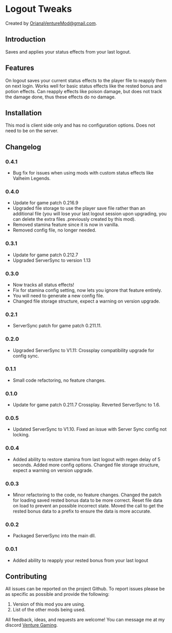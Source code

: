 # Logout Tweaks

Created by [OrianaVentureMod@gmail.com](https://github.com/OrianaVenture/VentureValheim).

## Introduction

Saves and applies your status effects from your last logout.

## Features

On logout saves your current status effects to the player file to reapply them on next login. Works well for basic status effects like the rested bonus and potion effects. Can reapply effects like poison damage, but does not track the damage done, thus these effects do no damage.

## Installation

This mod is client side only and has no configuration options. Does not need to be on the server.

## Changelog

### 0.4.1

* Bug fix for issues when using mods with custom status effects like Valheim Legends.

### 0.4.0

* Update for game patch 0.216.9
* Upgraded file storage to use the player save file rather than an additional file (you will lose your last logout session upon upgrading, you can delete the extra files .previously created by this mod).
* Removed stamina feature since it is now in vanilla.
* Removed config file, no longer needed.

### 0.3.1

* Update for game patch 0.212.7
* Upgraded ServerSync to version 1.13

### 0.3.0

* Now tracks all status effects!
* Fix for stamina config setting, now lets you ignore that feature entirely.
* You will need to generate a new config file.
* Changed file storage structure, expect a warning on version upgrade.

### 0.2.1

* ServerSync patch for game patch 0.211.11.

### 0.2.0

* Upgraded ServerSync to V1.11: Crossplay compatibility upgrade for config sync.

### 0.1.1

* Small code refactoring, no feature changes.

### 0.1.0

* Update for game patch 0.211.7 Crossplay. Reverted ServerSync to 1.6.

### 0.0.5

* Updated ServerSync to V1.10. Fixed an issue with Server Sync config not locking.

### 0.0.4

* Added ability to restore stamina from last logout with regen delay of 5 seconds. Added more config options. Changed file storage structure, expect a warning on version upgrade.

### 0.0.3

* Minor refactoring to the code, no feature changes. Changed the patch for loading saved rested bonus data to be more correct. Reset file data on load to prevent an possible incorrect state. Moved the call to get the rested bonus data to a prefix to ensure the data is more accurate.

### 0.0.2

* Packaged ServerSync into the main dll.

### 0.0.1

* Added ability to reapply your rested bonus from your last logout

## Contributing

All issues can be reported on the project Github. To report issues please be as specific as possible and provide the following:

1. Version of this mod you are using.
2. List of the other mods being used.

All feedback, ideas, and requests are welcome! You can message me at my discord [Venture Gaming](https://discord.gg/tAd5hapt88).